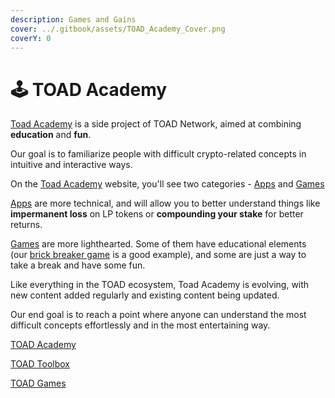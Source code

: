 ```yaml
---
description: Games and Gains
cover: ../.gitbook/assets/TOAD_Academy_Cover.png
coverY: 0
---
```


# 🕹 TOAD Academy

[Toad Academy](https://toad.academy) is a side project of TOAD Network, aimed at combining **education** and **fun**.

Our goal is to familiarize people with difficult crypto-related concepts in intuitive and interactive ways.

On the [Toad Academy](https://toad.academy) website, you'll see two categories - [Apps](https://toad.academy/toolbox/) and [Games](https://toad.academy/games/)

[Apps](https://toad.academy/toolbox/) are more technical, and will allow you to better understand things like **impermanent loss** on LP tokens or **compounding your stake** for better returns.

[Games](https://toad.academy/games/) are more lighthearted. Some of them have educational elements (our [brick breaker game](https://toadgames.github.io/BrickBreaker/) is a good example), and some are just a way to take a break and have some fun.

Like everything in the TOAD ecosystem, Toad Academy is evolving, with new content added regularly and existing content being updated.

Our end goal is to reach a point where anyone can understand the most difficult concepts effortlessly and in the most entertaining way.

[TOAD Academy](https://toad.academy)

[TOAD Toolbox](https://toad.academy/toolbox/)

[TOAD Games](https://toad.academy/games/)
